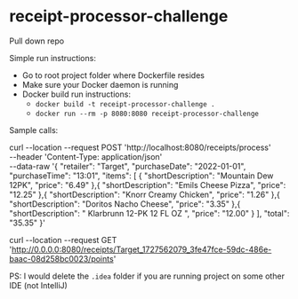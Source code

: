 # receipt-processor-challenge
Pull down repo

Simple run instructions:
- Go to root project folder where Dockerfile resides
- Make sure your Docker daemon is running
- Docker build run instructions:
    -  `docker build -t receipt-processor-challenge .`
    -  `docker run --rm -p 8080:8080 receipt-processor-challenge`
 
Sample calls:

curl --location --request POST 'http://localhost:8080/receipts/process' \
--header 'Content-Type: application/json' \
--data-raw '{
  "retailer": "Target",
  "purchaseDate": "2022-01-01",
  "purchaseTime": "13:01",
  "items": [
    {
      "shortDescription": "Mountain Dew 12PK",
      "price": "6.49"
    },{
      "shortDescription": "Emils Cheese Pizza",
      "price": "12.25"
    },{
      "shortDescription": "Knorr Creamy Chicken",
      "price": "1.26"
    },{
      "shortDescription": "Doritos Nacho Cheese",
      "price": "3.35"
    },{
      "shortDescription": "   Klarbrunn 12-PK 12 FL OZ  ",
      "price": "12.00"
    }
  ],
  "total": "35.35"
}'

curl --location --request GET 'http://0.0.0.0:8080/receipts/Target_1727562079_3fe47fce-59dc-486e-baac-08d258bc0023/points'


PS: I would delete the `.idea` folder if you are running project on some other IDE (not IntelliJ)
